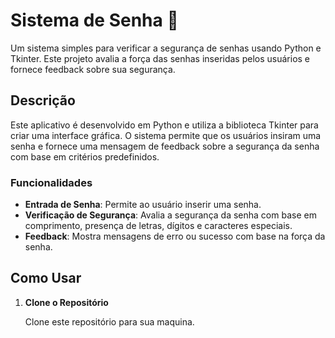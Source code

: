 # Sistema de Senha 🔐

Um sistema simples para verificar a segurança de senhas usando Python e Tkinter. Este projeto avalia a força das senhas inseridas pelos usuários e fornece feedback sobre sua segurança.

## Descrição

Este aplicativo é desenvolvido em Python e utiliza a biblioteca Tkinter para criar uma interface gráfica. O sistema permite que os usuários insiram uma senha e fornece uma mensagem de feedback sobre a segurança da senha com base em critérios predefinidos.

### Funcionalidades

- **Entrada de Senha**: Permite ao usuário inserir uma senha.
- **Verificação de Segurança**: Avalia a segurança da senha com base em comprimento, presença de letras, dígitos e caracteres especiais.
- **Feedback**: Mostra mensagens de erro ou sucesso com base na força da senha.

## Como Usar

1. **Clone o Repositório**

   Clone este repositório para sua maquina.
